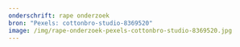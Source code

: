 ```yaml
---
onderschrift: rape onderzoek
bron: "Pexels: cottonbro-studio-8369520"
image: /img/rape-onderzoek-pexels-cottonbro-studio-8369520.jpg
---
```

